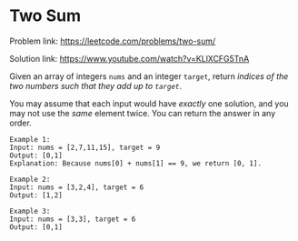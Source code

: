 # Two Sum

Problem link: https://leetcode.com/problems/two-sum/

Solution link: https://www.youtube.com/watch?v=KLlXCFG5TnA

Given an array of integers `nums` and an integer `target`, return _indices of the two numbers such that they add up to `target`_.

You may assume that each input would have _exactly_ one solution, and you may not use the _same_ element twice.
You can return the answer in any order.
```
Example 1:
Input: nums = [2,7,11,15], target = 9
Output: [0,1]
Explanation: Because nums[0] + nums[1] == 9, we return [0, 1].

Example 2:
Input: nums = [3,2,4], target = 6
Output: [1,2]

Example 3:
Input: nums = [3,3], target = 6
Output: [0,1]
```